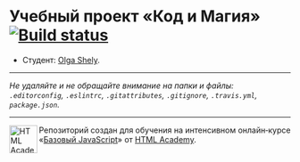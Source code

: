 # Учебный проект «Код и Магия» [![Build status][travis-image]][travis-url]

* Студент: [Olga Shely](https://up.htmlacademy.ru/javascript/9/user/16113).

---

_Не удаляйте и не обращайте внимание на папки и файлы:_<br>
_`.editorconfig`, `.eslintrc`, `.gitattributes`, `.gitignore`, `.travis.yml`, `package.json`._

---

<a href="https://htmlacademy.ru/intensive/javascript"><img align="left" width="50" height="50" title="HTML Academy" src="https://up.htmlacademy.ru/static/img/intensive/javascript/logo-for-github.svg"></a>

Репозиторий создан для обучения на интенсивном онлайн‑курсе «[Базовый JavaScript](https://htmlacademy.ru/intensive/javascript)» от [HTML Academy](https://htmlacademy.ru).

[travis-image]: https://travis-ci.org/htmlacademy-javascript/16113-code-and-magick.svg?branch=master
[travis-url]: https://travis-ci.org/htmlacademy-javascript/16113-code-and-magick
